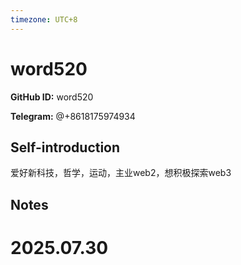 ```yaml
---
timezone: UTC+8
---
```


# word520

**GitHub ID:** word520

**Telegram:** @+8618175974934

## Self-introduction

爱好新科技，哲学，运动，主业web2，想积极探索web3

## Notes

<!-- Content_START -->

# 2025.07.30


<!-- Content_END -->
